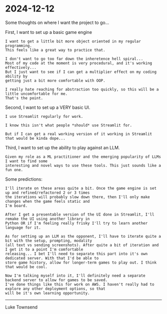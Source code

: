 # 2024-12-12

Some thoughts on where I want the project to go...

First, I want to set up a basic game engine

    I want to get a little bit more object oriented in my regular programming.
    This feels like a great way to practice that.

    I don't want to go too far down the inheretence hell spiral...
    Most of my code at the moment is very procedural, and it's working effectively...
    But I just want to see if I can get a multiplier effect on my coding ability by
    getting just a bit more comfortable with OOP.

    I really hate reaching for abstraction too quickly, so this will be a little uncomfortable for me.
    That's the point.

Second, I want to set up a VERY basic UI.

    I use Streamlit regularly for work.

    I know this isn't what people *should* use Streamlit for.

    But if I can get a real working version of it working in Streamlit that would be kinda dope...

Third, I want to set up the ability to play against an LLM.

    Given my role as a ML practitioner and the emerging popularity of LLMs I want to find some
    interesting and novel ways to use these tools. This just sounds like a fun one.

Some predictions:

    I'll iterate on these areas quite a bit. Once the game engine is set up and refined/refactored 2 or 3 times
    the iterations will probably slow down there, then I'll only make changes when the game feels static and
    I'm board.

    After I get a presentable version of the UI done in Streamlit, I'll remake the UI using another library in
    Python OR if I'm feeling really frisky I'll try to learn another language for it.

    As for setting up an LLM as the opponent, I'll have to iterate quite a bit with the setup, prompting, modality
    (all text vs sending screenshots). After quite a bit of iteration and I get it to a point I'm comfortable
    releasing... I bet I'll need to separate this part into it's own dedicated server. With that I'd be able to
    store game history, allow for longer-term games to play out. I think that would be cool.

    Now I'm talking myself into it, I'll definitely need a separate backend server to allow for games to be saved.
    I've done things like this for work on AWS. I haven't really had to explore any other deployment options, so that
    will be it's own learning opportunity.

---

Luke Townsend
